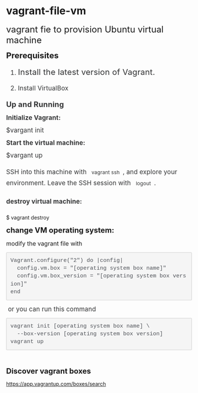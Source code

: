 # vagrant-file-vm
<p><span style="font-size: 24px;">vagrant fie to provision Ubuntu virtual machine</span></p>
<p><strong><span style="font-size: 20px;"><span class="fr-unprocessed" style="font-size: 22px;"><span class="fr-unprocessed" style="font-size: 22px;">Prerequisites</span></span></span></strong></p>
<ol id="isPasted" style='box-sizing: border-box; counter-reset: li 0; padding-left: 32px; list-style-position: initial; list-style-image: initial; color: rgb(52, 53, 54); font-family: metro-web, Metro, -apple-system, BlinkMacSystemFont, "Segoe UI", Roboto, Oxygen-Sans, Ubuntu, Cantarell, "Helvetica Neue", sans-serif; font-size: 17.008px; font-style: normal; font-variant-ligatures: normal; font-variant-caps: normal; font-weight: 400; letter-spacing: 0.17008px; orphans: 2; text-align: start; text-indent: 0px; text-transform: none; white-space: normal; widows: 2; word-spacing: 0px; -webkit-text-stroke-width: 0px; text-decoration-thickness: initial; text-decoration-style: initial; text-decoration-color: initial;'>
    <li class="g-type-long-body" style="box-sizing: border-box; font-weight: var(--font-weight-reg); font-family: var(--font-body); font-size: 1.063rem; letter-spacing: 0.01em; line-height: 1.765em; position: relative; margin-top: 12px; margin-bottom: 12px;"><span class="fr-unprocessed" style="font-size: 22px;"></span><span class="fr-unprocessed" style="font-size: 22px;"><span class="fr-unprocessed" style="font-size: 22px;">Install the latest version of <a href="https://www.vagrantup.com/docs/installation/" style="box-sizing: border-box; background-color: transparent; text-decoration: none; color: var(--brand-link); position: relative; transition: color 0.3s ease 0s;">Vagrant</a>.</span></span></li>
    <li class="g-type-long-body" style="box-sizing: border-box; font-weight: var(--font-weight-reg); font-family: var(--font-body); font-size: 1.063rem; letter-spacing: 0.01em; line-height: 1.765em; position: relative; margin-top: 12px; margin-bottom: 12px;"><span class="fr-unprocessed" style="font-size: 22px;"></span><span class="fr-unprocessed" style="font-size: 22px;"></span>Install <a href="https://www.virtualbox.org/" style="box-sizing: border-box; background-color: transparent; text-decoration: none; color: var(--brand-link); position: relative; transition: color 0.3s ease 0s;">VirtualBox</a>&nbsp;</li>
</ol>
<p><strong id="isPasted" style='font-weight: 700; color: rgb(52, 53, 54); font-family: metro-web, Metro, -apple-system, BlinkMacSystemFont, "Segoe UI", Roboto, Oxygen-Sans, Ubuntu, Cantarell, "Helvetica Neue", sans-serif; font-size: 20px; font-style: normal; font-variant-ligatures: normal; font-variant-caps: normal; letter-spacing: 0.17008px; orphans: 2; text-align: left; text-indent: 0px; text-transform: none; white-space: normal; widows: 2; word-spacing: 0px; -webkit-text-stroke-width: 0px; text-decoration-thickness: initial; text-decoration-style: initial; text-decoration-color: initial;'>Up and Running</strong></p>
<p><span id="isPasted" style='color: rgb(52, 53, 54); font-family: metro-web, Metro, -apple-system, BlinkMacSystemFont, "Segoe UI", Roboto, Oxygen-Sans, Ubuntu, Cantarell, "Helvetica Neue", sans-serif; font-size: 17.008px; font-style: normal; font-variant-ligatures: normal; font-variant-caps: normal; font-weight: 400; letter-spacing: 0.17008px; orphans: 2; text-align: start; text-indent: 0px; text-transform: none; white-space: normal; widows: 2; word-spacing: 0px; -webkit-text-stroke-width: 0px; text-decoration-thickness: initial; text-decoration-style: initial; text-decoration-color: initial; display: inline !important; float: none;'><strong>Initialize Vagrant:</strong></span></p>
<p><strong><span style='color: rgb(52, 53, 54); font-family: metro-web, Metro, -apple-system, BlinkMacSystemFont, "Segoe UI", Roboto, Oxygen-Sans, Ubuntu, Cantarell, "Helvetica Neue", sans-serif; font-size: 17.008px; font-style: normal; font-variant-ligatures: normal; font-variant-caps: normal; font-weight: 400; letter-spacing: 0.17008px; orphans: 2; text-align: start; text-indent: 0px; text-transform: none; white-space: normal; widows: 2; word-spacing: 0px; -webkit-text-stroke-width: 0px; text-decoration-thickness: initial; text-decoration-style: initial; text-decoration-color: initial; display: inline !important; float: none;'>$vargant init</span></strong></p>
<p><span style='color: rgb(52, 53, 54); font-family: metro-web, Metro, -apple-system, BlinkMacSystemFont, "Segoe UI", Roboto, Oxygen-Sans, Ubuntu, Cantarell, "Helvetica Neue", sans-serif; font-size: 17.008px; font-style: normal; font-variant-ligatures: normal; font-variant-caps: normal; font-weight: 400; letter-spacing: 0.17008px; orphans: 2; text-align: start; text-indent: 0px; text-transform: none; white-space: normal; widows: 2; word-spacing: 0px; -webkit-text-stroke-width: 0px; text-decoration-thickness: initial; text-decoration-style: initial; text-decoration-color: initial; display: inline !important; float: none;'><span id="isPasted" style='color: rgb(52, 53, 54); font-family: metro-web, Metro, -apple-system, BlinkMacSystemFont, "Segoe UI", Roboto, Oxygen-Sans, Ubuntu, Cantarell, "Helvetica Neue", sans-serif; font-size: 17.008px; font-style: normal; font-variant-ligatures: normal; font-variant-caps: normal; font-weight: 400; letter-spacing: 0.17008px; orphans: 2; text-align: start; text-indent: 0px; text-transform: none; white-space: normal; widows: 2; word-spacing: 0px; -webkit-text-stroke-width: 0px; text-decoration-thickness: initial; text-decoration-style: initial; text-decoration-color: initial; display: inline !important; float: none;'><strong>Start the virtual machine:</strong></span></span></p>
<p><strong><span style='color: rgb(52, 53, 54); font-family: metro-web, Metro, -apple-system, BlinkMacSystemFont, "Segoe UI", Roboto, Oxygen-Sans, Ubuntu, Cantarell, "Helvetica Neue", sans-serif; font-size: 17.008px; font-style: normal; font-variant-ligatures: normal; font-variant-caps: normal; font-weight: 400; letter-spacing: 0.17008px; orphans: 2; text-align: start; text-indent: 0px; text-transform: none; white-space: normal; widows: 2; word-spacing: 0px; -webkit-text-stroke-width: 0px; text-decoration-thickness: initial; text-decoration-style: initial; text-decoration-color: initial; display: inline !important; float: none;'><span style='color: rgb(52, 53, 54); font-family: metro-web, Metro, -apple-system, BlinkMacSystemFont, "Segoe UI", Roboto, Oxygen-Sans, Ubuntu, Cantarell, "Helvetica Neue", sans-serif; font-size: 17.008px; font-style: normal; font-variant-ligatures: normal; font-variant-caps: normal; font-weight: 400; letter-spacing: 0.17008px; orphans: 2; text-align: start; text-indent: 0px; text-transform: none; white-space: normal; widows: 2; word-spacing: 0px; -webkit-text-stroke-width: 0px; text-decoration-thickness: initial; text-decoration-style: initial; text-decoration-color: initial; display: inline !important; float: none;'>$vargant up</span></span></strong></p>
<p class="g-type-long-body" id="isPasted" style='box-sizing: border-box; font-weight: 400; font-family: metro-web, Metro, -apple-system, BlinkMacSystemFont, "Segoe UI", Roboto, Oxygen-Sans, Ubuntu, Cantarell, "Helvetica Neue", sans-serif; font-size: 17.008px; letter-spacing: 0.17008px; line-height: 1.765em; margin: 20px 0px; color: rgb(52, 53, 54); font-style: normal; font-variant-ligatures: normal; font-variant-caps: normal; orphans: 2; text-align: start; text-indent: 0px; text-transform: none; white-space: normal; widows: 2; word-spacing: 0px; -webkit-text-stroke-width: 0px; text-decoration-thickness: initial; text-decoration-style: initial; text-decoration-color: initial;'>SSH into this machine with <code style="box-sizing: border-box; font-family: var(--font-monospace); font-size: 0.844rem; background: var(--code-light-transparent); border-radius: 3px; color: var(--code-dark); font-weight: var(--font-weight-reg); hyphens: none; line-height: 1.63em; padding: 0.3em 0.625em;">vagrant ssh</code>, and explore your environment. Leave the SSH session with <code style="box-sizing: border-box; font-family: var(--font-monospace); font-size: 0.844rem; background: var(--code-light-transparent); border-radius: 3px; color: var(--code-dark); font-weight: var(--font-weight-reg); hyphens: none; line-height: 1.63em; padding: 0.3em 0.625em;">logout</code>.</p>
<p class="g-type-long-body" style='box-sizing: border-box; font-weight: 400; font-family: metro-web, Metro, -apple-system, BlinkMacSystemFont, "Segoe UI", Roboto, Oxygen-Sans, Ubuntu, Cantarell, "Helvetica Neue", sans-serif; font-size: 17.008px; letter-spacing: 0.17008px; line-height: 1.765em; margin: 20px 0px; color: rgb(52, 53, 54); font-style: normal; font-variant-ligatures: normal; font-variant-caps: normal; orphans: 2; text-align: start; text-indent: 0px; text-transform: none; white-space: normal; widows: 2; word-spacing: 0px; -webkit-text-stroke-width: 0px; text-decoration-thickness: initial; text-decoration-style: initial; text-decoration-color: initial;'><strong>destroy virtual machine:</strong></p>
<p class="g-type-long-body">$ vagrant destroy</p>
<p class="g-type-long-body"><strong><span style="font-size: 20px;">change VM operating system:</span></strong></p>
<p class="g-type-long-body"><span style="font-size: 16px;">modify the vagrant file with&nbsp;</span></p>
<pre id="isPasted" style='box-sizing: border-box; overflow: auto; font-family: Menlo, Monaco, Consolas, "Courier New", monospace; font-size: 15px; display: block; padding: 10.5px; margin: 0px 0px 11px; line-height: 1.42857; color: rgb(79, 82, 88); word-break: break-all; overflow-wrap: break-word; background-color: rgb(245, 245, 245); border: 1px solid rgb(204, 204, 204); border-radius: 2px; font-style: normal; font-variant-ligatures: normal; font-variant-caps: normal; font-weight: 400; letter-spacing: normal; orphans: 2; text-align: start; text-indent: 0px; text-transform: none; widows: 2; word-spacing: 0px; -webkit-text-stroke-width: 0px; text-decoration-thickness: initial; text-decoration-style: initial; text-decoration-color: initial;'><code style='box-sizing: border-box; font-family: Menlo, Monaco, Consolas, "Courier New", monospace; font-size: inherit; padding: 0px; color: inherit; background-color: transparent; border-radius: 0px; white-space: pre-wrap;'>Vagrant.configure(&quot;2&quot;) do |config|
  config.vm.box = &quot;[operating system box name]&quot;
  config.vm.box_version = &quot;[operating system box version]&quot;
end</code></pre>
<p><strong><span style='color: rgb(52, 53, 54); font-family: metro-web, Metro, -apple-system, BlinkMacSystemFont, "Segoe UI", Roboto, Oxygen-Sans, Ubuntu, Cantarell, "Helvetica Neue", sans-serif; font-size: 17.008px; font-style: normal; font-variant-ligatures: normal; font-variant-caps: normal; font-weight: 400; letter-spacing: 0.17008px; orphans: 2; text-align: start; text-indent: 0px; text-transform: none; white-space: normal; widows: 2; word-spacing: 0px; -webkit-text-stroke-width: 0px; text-decoration-thickness: initial; text-decoration-style: initial; text-decoration-color: initial; display: inline !important; float: none;'>&nbsp;or you can run this command</span></strong></p>
<pre id="isPasted" style='box-sizing: border-box; overflow: auto; font-family: Menlo, Monaco, Consolas, "Courier New", monospace; font-size: 15px; display: block; padding: 10.5px; margin: 0px 0px 11px; line-height: 1.42857; color: rgb(79, 82, 88); word-break: break-all; overflow-wrap: break-word; background-color: rgb(245, 245, 245); border: 1px solid rgb(204, 204, 204); border-radius: 2px; font-style: normal; font-variant-ligatures: normal; font-variant-caps: normal; font-weight: 400; letter-spacing: normal; orphans: 2; text-align: start; text-indent: 0px; text-transform: none; widows: 2; word-spacing: 0px; -webkit-text-stroke-width: 0px; text-decoration-thickness: initial; text-decoration-style: initial; text-decoration-color: initial;'><code style='box-sizing: border-box; font-family: Menlo, Monaco, Consolas, "Courier New", monospace; font-size: inherit; padding: 0px; color: inherit; background-color: transparent; border-radius: 0px; white-space: pre-wrap;'>vagrant init [operating system box name] \
  --box-version [operating system box version]
vagrant up</code></pre>
<p><br></p>
<p><strong><span style="font-size: 20px;">Discover vagrant boxes</span></strong></p>
<p><a href="https://app.vagrantup.com/boxes/search" id="isPasted">https://app.vagrantup.com/boxes/search</a></p>
